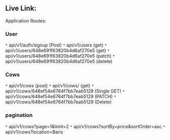 ## Live Link:

Application Routes:

### User

`*` api/v1/auth/signup (Post)
`*` api/v1/users (get)
`*` api/v1/users/648e691f63820b4d6af270e5 (get)
`*` api/v1/users/648e691f63820b4d6af270e5 (patch)
`*` api/v1/users/648e691f63820b4d6af270e5 (delete)

### Cows

`*` api/v1/cows (post)
`*` api/v1/cows/ (get)
`*` api/v1/cows/648ef54e6764f7bb7eab5129 (Single GET)
`*` api/v1/cows/648ef54e6764f7bb7eab5129 (PATCH)
`*` api/v1/cows/648ef54e6764f7bb7eab5129 (Delete)

### pagination

`*` api/v1/cows?page=1&limit=2
`*` api/v1/cows?sortBy=price&sortOrder=asc
`*` api/v1/cows?location=Baris
